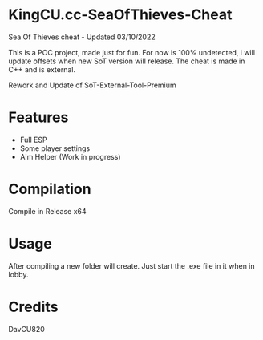 # KingCU.cc-SeaOfThieves-Cheat
Sea Of Thieves cheat - Updated 03/10/2022

This is a POC project, made just for fun.
For now is 100% undetected, i will update offsets when new SoT version will release.
The cheat is made in C++ and is external.

Rework and Update of SoT-External-Tool-Premium

# Features 

- Full ESP
- Some player settings
- Aim Helper (Work in progress)

# Compilation

Compile in Release x64

# Usage

After compiling a new folder will create.
Just start the .exe file in it when in lobby.

# Credits

DavCU820 
